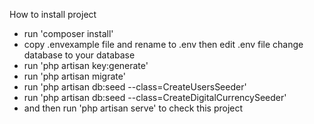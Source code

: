 How to install project
- run 'composer install'
- copy .envexample file and rename to .env then edit .env file change database to your database
- run 'php artisan key:generate'
- run 'php artisan migrate'
- run 'php artisan db:seed --class=CreateUsersSeeder'
- run 'php artisan db:seed --class=CreateDigitalCurrencySeeder'
- and then run 'php artisan serve' to check this project


